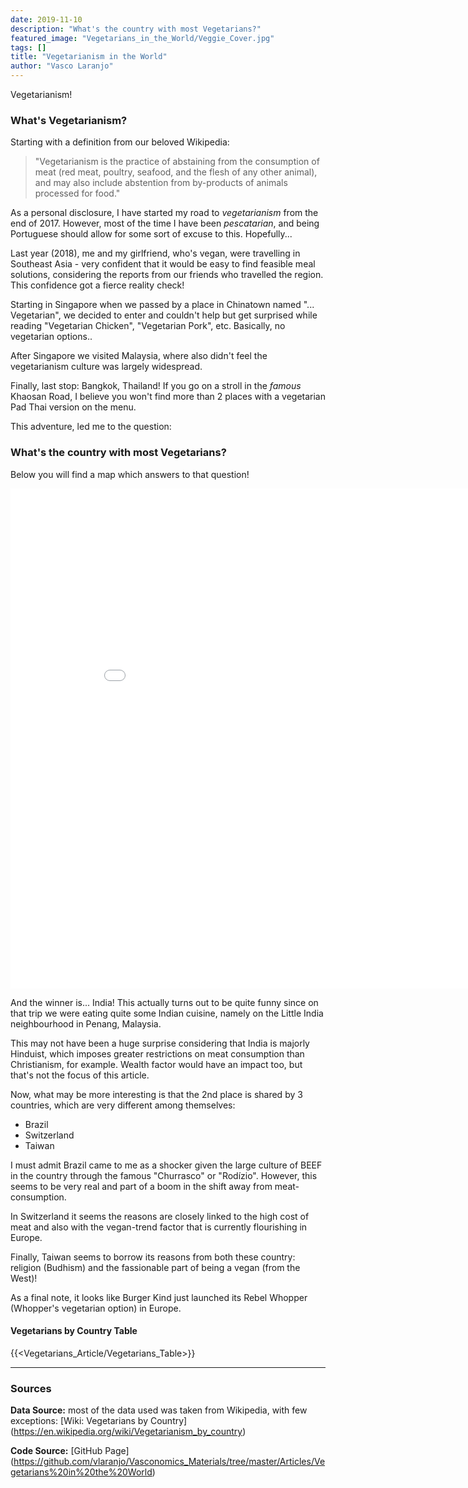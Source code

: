 ```yaml
---
date: 2019-11-10
description: "What's the country with most Vegetarians?"
featured_image: "Vegetarians_in_the_World/Veggie_Cover.jpg"
tags: []
title: "Vegetarianism in the World"
author: "Vasco Laranjo"
---
```

Vegetarianism!

### What's Vegetarianism?

Starting with a definition from our beloved Wikipedia:

> "Vegetarianism is the practice of abstaining from the consumption of meat (red meat, poultry, seafood, and the flesh of any other animal), and may also include abstention from by-products of animals processed for food."

As a personal disclosure, I have started my road to *vegetarianism* from the end of 2017. However, most of the time I have been *pescatarian*, and being Portuguese should allow for some sort of excuse to this. 
Hopefully...

Last year (2018), me and my girlfriend, who's vegan, were travelling in Southeast Asia - very confident that it would be easy to find feasible meal solutions, considering the reports from our friends who travelled the region. This confidence got a fierce reality check!

Starting in Singapore when we passed by a place in Chinatown named "... Vegetarian", we decided to enter and couldn't help but get surprised while reading "Vegetarian Chicken", "Vegetarian Pork", etc. Basically, no vegetarian options..

After Singapore we visited Malaysia, where also didn't feel the vegetarianism culture was largely widespread. 

Finally, last stop: Bangkok, Thailand! If you go on a stroll in the *famous* Khaosan Road, I believe you won't find more than 2 places with a vegetarian Pad Thai version on the menu.

This adventure, led me to the question:

### What's the country with most Vegetarians?

Below you will find a map which answers to that question!

<iframe width="900" height="800" frameborder="0" scrolling="no" src="//plot.ly/~VascoLaranjo/52.embed"></iframe>

And the winner is... India! This actually turns out to be quite funny since on that trip we were eating quite some Indian cuisine, namely on the Little India neighbourhood in Penang, Malaysia.

This may not have been a huge surprise considering that India is majorly Hinduist, which imposes greater restrictions on meat consumption than Christianism, for example. Wealth factor would have an impact too, but that's not the focus of this article.

Now, what may be more interesting is that the 2nd place is shared by 3 countries, which are very different among themselves:

* Brazil
* Switzerland
* Taiwan    

I must admit Brazil came to me as a shocker given the large culture of BEEF in the country through the famous "Churrasco" or "Rodízio". However, this seems to be very real and part of a boom in the shift away from meat-consumption. 

In Switzerland it seems the reasons are closely linked to the high cost of meat and also with the vegan-trend factor that is currently flourishing in Europe. 

Finally, Taiwan seems to borrow its reasons from both these country: religion (Budhism) and the fassionable part of being a vegan (from the West)!

As a final note, it looks like Burger Kind just launched its Rebel Whopper (Whopper's vegetarian option) in Europe.

#### Vegetarians by Country Table

{{<Vegetarians_Article/Vegetarians_Table>}}

---
### Sources

**Data Source:** most of the data used was taken from Wikipedia, with few exceptions:
[Wiki: Vegetarians by Country] (https://en.wikipedia.org/wiki/Vegetarianism_by_country)


**Code Source:** 
[GitHub Page] (https://github.com/vlaranjo/Vasconomics_Materials/tree/master/Articles/Vegetarians%20in%20the%20World)